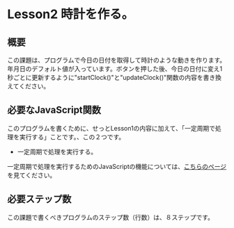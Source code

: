 # Lesson2 時計を作る。

## 概要
この課題は、プログラムで今日の日付を取得して時計のような動きを作ります。
年月日のデフォルト値が入っています。ボタンを押した後、今日の日付に変え1秒ごとに更新するように"startClock()"と"updateClock()"関数の内容を書き換えてください。
## 必要なJavaScript関数
このプログラムを書くために、せっとLesson1の内容に加えて、「一定周期で処理を実行する」ことです。、この２つです。

* 一定周期で処理を実行する。

一定周期で処理を実行するためのJavaScriptの機能については、[こちらのページ](http://www.pori2.net/js/timer/1.html)を見てください。

## 必要ステップ数

この課題で書くべきプログラムのステップ数（行数）は、８ステップです。